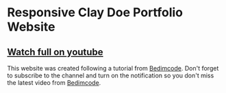 # Responsive Clay Doe Portfolio Website

## [Watch full on youtube](https://www.youtube.com/watch?v=jRMCheGk11E)

This website was created following a tutorial from [Bedimcode](https://www.youtube.com/c/Bedimcode). Don't forget to subscribe to the channel and turn on the notification so you don't miss the latest video from [Bedimcode](https://www.youtube.com/c/Bedimcode).
